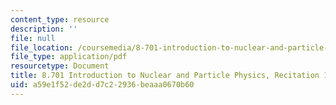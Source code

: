 ```yaml
---
content_type: resource
description: ''
file: null
file_location: /coursemedia/8-701-introduction-to-nuclear-and-particle-physics-fall-2020/a59e1f52de2dd7c22936beaaa0670b60_MIT8_701f20_rec17.pdf
file_type: application/pdf
resourcetype: Document
title: 8.701 Introduction to Nuclear and Particle Physics, Recitation 17
uid: a59e1f52-de2d-d7c2-2936-beaaa0670b60
---
```

